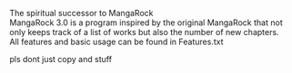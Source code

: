 The spiritual successor to MangaRock  
MangaRock 3.0 is a program inspired by the original MangaRock that not only keeps track of a list of works but also the number of new chapters.  
All features and basic usage can be found in Features.txt

pls dont just copy and stuff
